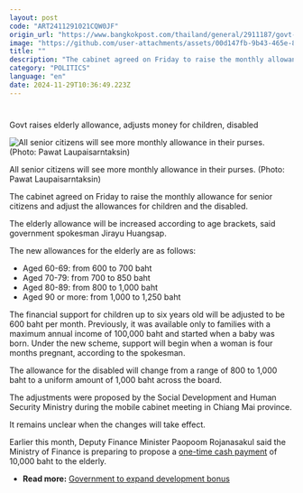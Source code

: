 ```yaml
---
layout: post
code: "ART2411291021CQW0JF"
origin_url: "https://www.bangkokpost.com/thailand/general/2911187/govt-raises-elderly-allowance-adjusts-money-for-children-disabled"
image: "https://github.com/user-attachments/assets/00d147fb-9b43-465e-80a2-b9209ad36c49"
title: ""
description: "The cabinet agreed on Friday to raise the monthly allowance for senior citizens and adjust the allowances for children and the disabled."
category: "POLITICS"
language: "en"
date: 2024-11-29T10:36:49.223Z
---
```


# 

Govt raises elderly allowance, adjusts money for children, disabled

![All senior citizens will see more monthly allowance in their purses. (Photo: Pawat Laupaisarntaksin)](https://github.com/user-attachments/assets/0dbd189f-fd8e-4de7-916a-f894af394b25)

All senior citizens will see more monthly allowance in their purses. (Photo: Pawat Laupaisarntaksin)

The cabinet agreed on Friday to raise the monthly allowance for senior citizens and adjust the allowances for children and the disabled.

The elderly allowance will be increased according to age brackets, said government spokesman Jirayu Huangsap.

The new allowances for the elderly are as follows:

*   Aged 60-69: from 600 to 700 baht
*   Aged 70-79: from 700 to 850 baht
*   Aged 80-89: from 800 to 1,000 baht
*   Aged 90 or more: from 1,000 to 1,250 baht

The financial support for children up to six years old will be adjusted to be 600 baht per month. Previously, it was available only to families with a maximum annual income of 100,000 baht and started when a baby was born. Under the new scheme, support will begin when a woman is four months pregnant, according to the spokesman.

The allowance for the disabled will change from a range of 800 to 1,000 baht to a uniform amount of 1,000 baht across the board.

The adjustments were proposed by the Social Development and Human Security Ministry during the mobile cabinet meeting in Chiang Mai province.

It remains unclear when the changes will take effect.

Earlier this month, Deputy Finance Minister Paopoom Rojanasakul said the Ministry of Finance is preparing to propose a [one-time cash payment](https://www.bangkokpost.com/business/general/2902886/b10-000-cash-gift-for-elderly-) of 10,000 baht to the elderly.

*   **Read more:** [Government to expand development bonus](https://www.bangkokpost.com/thailand/general/2908075/govt-to-expand-development-bonus)